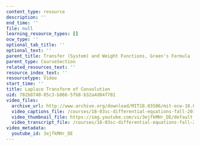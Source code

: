 ```yaml
---
content_type: resource
description: ''
end_time: ''
file: null
learning_resource_types: []
ocw_type: ''
optional_tab_title: ''
optional_text: ''
parent_title: Transfer (System) and Weight Functions, Green's Formula
parent_type: CourseSection
related_resources_text: ''
resource_index_text: ''
resourcetype: Video
start_time: ''
title: Laplace Transform of Convolution
uid: 782b8740-85c3-b866-5fb8-b32a4d04f781
video_files:
  archive_url: http://www.archive.org/download/MIT18.03S06/mit-ocw-18.03-lec21-07apr2003-220k_512kb.mp4
  video_captions_file: /courses/18-03sc-differential-equations-fall-2011/fa583daf06485be09962dcfe619748f1_3ejfkMHr_DE.vtt
  video_thumbnail_file: https://img.youtube.com/vi/3ejfkMHr_DE/default.jpg
  video_transcript_file: /courses/18-03sc-differential-equations-fall-2011/4923f0ccb2d29368d47973e3ca20b66b_3ejfkMHr_DE.pdf
video_metadata:
  youtube_id: 3ejfkMHr_DE
---
```


